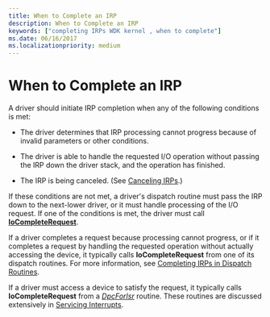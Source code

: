 ```yaml
---
title: When to Complete an IRP
description: When to Complete an IRP
keywords: ["completing IRPs WDK kernel , when to complete"]
ms.date: 06/16/2017
ms.localizationpriority: medium
---
```


# When to Complete an IRP





A driver should initiate IRP completion when any of the following conditions is met:

-   The driver determines that IRP processing cannot progress because of invalid parameters or other conditions.

-   The driver is able to handle the requested I/O operation without passing the IRP down the driver stack, and the operation has finished.

-   The IRP is being canceled. (See [Canceling IRPs](canceling-irps.md).)

If these conditions are not met, a driver's dispatch routine must pass the IRP down to the next-lower driver, or it must handle processing of the I/O request. If one of the conditions is met, the driver must call [**IoCompleteRequest**](/windows-hardware/drivers/ddi/wdm/nf-wdm-iocompleterequest).

If a driver completes a request because processing cannot progress, or if it completes a request by handling the requested operation without actually accessing the device, it typically calls **IoCompleteRequest** from one of its dispatch routines. For more information, see [Completing IRPs in Dispatch Routines](how-to-complete-an-irp-in-a-dispatch-routine.md).

If a driver must access a device to satisfy the request, it typically calls **IoCompleteRequest** from a [*DpcForIsr*](/windows-hardware/drivers/ddi/wdm/nc-wdm-io_dpc_routine) routine. These routines are discussed extensively in [Servicing Interrupts](introduction-to-interrupt-service-routines.md).

 

